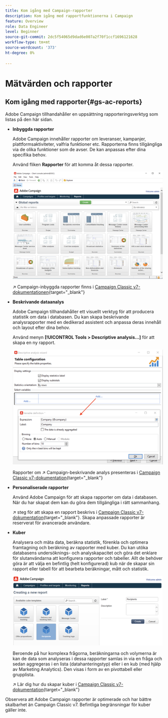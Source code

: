 ```yaml
---
title: Kom igång med Campaign-rapporter
description: Kom igång med rapportfunktionerna i Campaign
feature: Overview
role: Data Engineer
level: Beginner
source-git-commit: 2dc5f54065d9dad6e007a2f70f1ccf1696121628
workflow-type: tm+mt
source-wordcount: '373'
ht-degree: 0%

---
```


# Mätvärden och rapporter

## Kom igång med rapporter{#gs-ac-reports}

Adobe Campaign tillhandahåller en uppsättning rapporteringsverktyg som listas på den här sidan.

* **Inbyggda rapporter**

   Adobe Campaign innehåller rapporter om leveranser, kampanjer, plattformsaktiviteter, valfria funktioner etc. Rapporterna finns tillgängliga via de olika funktioner som de avser. De kan anpassas efter dina specifika behov.

   Använd fliken **Rapporter** för att komma åt dessa rapporter.

   ![](assets/built-in-reports.png)

   ↗️ Campaign-inbyggda rapporter finns i [Campaign Classic v7-dokumentationen](https://experienceleague.adobe.com/docs/campaign-classic/using/reporting/accessing-built-in-reports/about-campaign-built-in-reports.html){target=&quot;_blank&quot;}

* **Beskrivande dataanalys**

   Adobe Campaign tillhandahåller ett visuellt verktyg för att producera statistik om data i databasen. Du kan skapa beskrivande analysrapporter med en dedikerad assistent och anpassa deras innehåll och layout efter dina behov.

   Använd menyn **[!UICONTROL Tools > Descriptive analysis...]** för att skapa en ny rapport.

   ![](assets/desc-analysis-report.png)

   Rapporter om ↗️ Campaign-beskrivande analys presenteras i [Campaign Classic v7-dokumentation](https://experienceleague.adobe.com/docs/campaign-classic/using/reporting/analyzing-populations/about-descriptive-analysis.html){target=&quot;_blank&quot;}

* **Personaliserade rapporter**

   Använd Adobe Campaign för att skapa rapporter om data i databasen. När du har skapat dem kan du göra dem tillgängliga i rätt sammanhang.

   ↗️ steg för att skapa en rapport beskrivs i [Campaign Classic v7-dokumentation](https://experienceleague.adobe.com/docs/campaign-classic/using/reporting/creating-new-reports/about-reports-creation-in-campaign.html){target=&quot;_blank&quot;}. Skapa anpassade rapporter är reserverat för avancerade användare.

* **Kuber**

   Analysera och mäta data, beräkna statistik, förenkla och optimera framtagning och beräkning av rapporter med kuber.  Du kan utöka databasens undersöknings- och analyskapacitet och göra det enklare för slutanvändarna att konfigurera rapporter och tabeller. Allt de behöver göra är att välja en befintlig (helt konfigurerad) kub när de skapar sin rapport eller tabell för att bearbeta beräkningar, mått och statistik.

   ![](assets/create-a-report.png)

   Beroende på hur komplexa frågorna, beräkningarna och volymerna är kan de data som analyseras i dessa rapporter samlas in via en fråga och sedan aggregeras i en lista (datahanteringstyp) eller i en kub (med hjälp av Marketing Analytics). Den visas i form av en pivottabell eller grupplista.

   ↗️ Lär dig hur du skapar kuber i [Campaign Classic v7-dokumentation](https://experienceleague.adobe.com/docs/campaign-classic/using/reporting/designing-reports-with-cubes/about-cubes.html){target=&quot;_blank&quot;}


Observera att Adobe Campaign rapporter är optimerade och har bättre skalbarhet än Campaign Classic v7. Befintliga begränsningar för kuber gäller inte.

